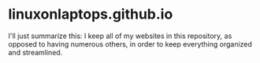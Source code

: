# linuxonlaptops.github.io

I'll just summarize this: I keep all of my websites in this repository, as opposed to having numerous others, in order to keep everything organized and streamlined.
